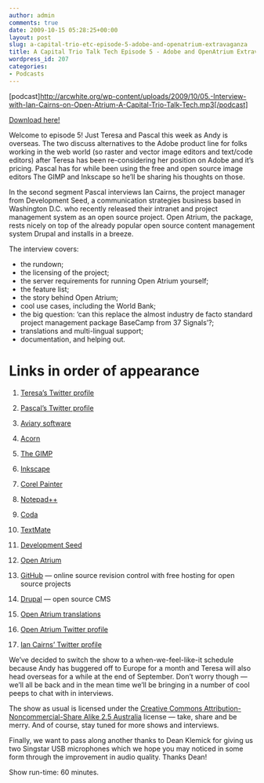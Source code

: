 ```yaml
---
author: admin
comments: true
date: 2009-10-15 05:28:25+00:00
layout: post
slug: a-capital-trio-etc-episode-5-adobe-and-openatrium-extravaganza
title: A Capital Trio Talk Tech Episode 5 - Adobe and OpenAtrium Extravaganza
wordpress_id: 207
categories:
- Podcasts
---
```


[podcast]http://arcwhite.org/wp-content/uploads/2009/10/05.-Interview-with-Ian-Cairns-on-Open-Atrium-A-Capital-Trio-Talk-Tech.mp3[/podcast]

[Download here!](http://arcwhite.org/wp-content/uploads/2009/10/05.-Interview-with-Ian-Cairns-on-Open-Atrium-A-Capital-Trio-Talk-Tech.mp3)

Welcome to episode 5! Just Teresa and Pascal this week as Andy is overseas. The two discuss alternatives to the Adobe product line for folks working in the web world (so raster and vector image editors and text/code editors) after Teresa has been re-considering her position on Adobe and it’s pricing. Pascal has for while been using the free and open source image editors The GIMP and Inkscape so he’ll be sharing his thoughts on those.

In the second segment Pascal interviews Ian Cairns, the project manager from Development Seed, a communication strategies business based in Washington D.C. who recently released their intranet and project management system as an open source project. Open Atrium, the package, rests nicely on top of the already popular open source content management system Drupal and installs in a breeze.

The interview covers:

* the rundown;
* the licensing of the project;
* the server requirements for running Open Atrium yourself;
* the feature list;
* the story behind Open Atrium;
* cool use cases, including the World Bank;
* the big question: ‘can this replace the almost industry de facto standard project management package BaseCamp from 37 Signals’?;
* translations and multi-lingual support;
* documentation, and helping out.

# Links in order of appearance



	
  1. [Teresa’s Twitter profile](http://twitter.com/chisa)

	
  2. [Pascal’s Twitter profile](http://twitter.com/klepas)

	
  3. [Aviary software](http://aviary.com/)

	
  4. [Acorn](http://flyingmeat.com/acorn/)

	
  5. [The GIMP](http://gimp.org/)

	
  6. [Inkscape](http://inkscape.org/)

	
  7. [Corel Painter](http://www.corel.com/servlet/Satellite/us/en/Product/1166553885783)

	
  8. [Notepad++](http://notepad-plus.sourceforge.net/)

	
  9. [Coda](http://www.panic.com/coda/)

	
  10. [TextMate](http://macromates.com/)

	
  11. [Development Seed](http://developmentseed.com/)

	
  12. [Open Atrium](http://openatrium.com/)

	
  13. [GitHub](http://github.com/) — online source revision control with free hosting for open source projects

	
  14. [Drupal](http://drupal.org/) — open source CMS

	
  15. [Open Atrium translations](http://translate.openatrium.com/)

	
  16. [Open Atrium Twitter profile](http://twitter.com/open_atrium)

	
  17. [Ian Cairns’ Twitter profile](http://twitter.com/cairnsim)


We’ve decided to switch the show to a when-we-feel-like-it schedule because Andy has buggered off to Europe for a month and Teresa will also head overseas for a while at the end of September. Don’t worry though — we’ll all be back and in the mean time we’ll be bringing in a number of cool peeps to chat with in interviews.

The show as usual is licensed under the [Creative Commons Attribution-Noncommercial-Share Alike 2.5 Australia](http://creativecommons.org/licenses/by-nc-sa/2.5/au/) license — take, share and be merry. And of course, stay tuned for more shows and interviews.

Finally, we want to pass along another thanks to Dean Klemick for giving us two Singstar USB microphones which we hope you may noticed in some form through the improvement in audio quality. Thanks Dean!

Show run-time: 60 minutes.
